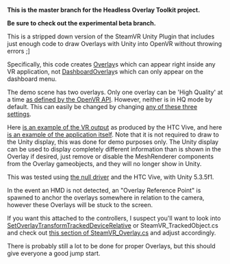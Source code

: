 **This is the master branch for the Headless Overlay Toolkit project.**

**Be sure to check out the experimental beta branch.**

This is a stripped down version of the SteamVR Unity Plugin that includes just enough code to draw Overlays with Unity into OpenVR without throwing errors ;]

Specifically, this code creates [Overlay](https://github.com/ValveSoftware/openvr/wiki/IVROverlay::CreateOverlay)s which can appear right inside any VR application, not [DashboardOverlay](https://github.com/ValveSoftware/openvr/wiki/IVROverlay::CreateDashboardOverlay)s which can only appear on the dashboard menu.

The demo scene has two overlays. Only one overlay can be 'High Quality' at a time [as defined by the OpenVR API](https://github.com/ValveSoftware/openvr/wiki/IVROverlay::SetHighQualityOverlay).
However, neither is in HQ mode by default. This can easily be changed by changing [any of these three settings](http://i.imgur.com/6SM7aab.png).

Here [is an example of the VR output](http://imgur.com/a/nU3fS) as produced by the HTC Vive, and here [is an example of the application itself](http://i.imgur.com/vKutqqA.png).
Note that it is not required to draw to the Unity display, this was done for demo purposes only. The Unity display can be used to display completely different information than is shown in the Overlay if desired, just remove or disable the MeshRenderer components from the Overlay gameobjects, and they will no longer show in Unity.

This was tested using [the null driver](https://www.reddit.com/r/SteamVR/comments/4i40k7/cant_get_steamvr_to_work_with_null_driver/d2uxgh5) and the HTC Vive, with Unity 5.3.5f1.

In the event an HMD is not detected, an "Overlay Reference Point" is spawned to anchor the overlays somewhere in relation to the camera, however these Overlays will be stuck to the screen.

If you want this attached to the controllers, I suspect you'll want to look into [SetOverlayTransformTrackedDeviceRelative](https://github.com/ValveSoftware/openvr/wiki/IVROverlay::SetOverlayTransformTrackedDeviceRelative) or SteamVR_TrackedObject.cs and check out [this section of SteamVR_Overlay.cs](https://github.com/Hotrian/ViveOverlay/blob/master/Assets/SteamVR/Scripts/SteamVR_Overlay.cs#L110-L136) and adjust accordingly.

There is probably still a lot to be done for proper Overlays, but this should give everyone a good jump start.